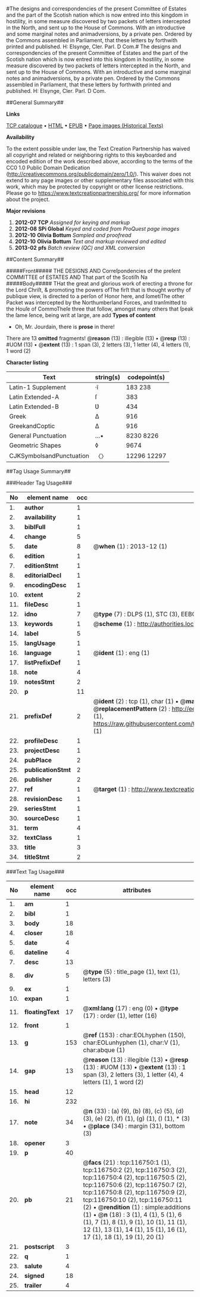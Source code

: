 #The designs and correspondencies of the present Committee of Estates and the part of the Scotish nation which is now entred into this kingdom in hostility, in some measure discovered by two packets of letters intercepted in the North, and sent up to the House of Commons. With an introductive and some marginal notes and animadversions, by a private pen. Ordered by the Commons assembled in Parliament, that these letters by forthwith printed and published. H: Elsynge, Cler. Parl. D Com.#
The designs and correspondencies of the present Committee of Estates and the part of the Scotish nation which is now entred into this kingdom in hostility, in some measure discovered by two packets of letters intercepted in the North, and sent up to the House of Commons. With an introductive and some marginal notes and animadversions, by a private pen. Ordered by the Commons assembled in Parliament, that these letters by forthwith printed and published. H: Elsynge, Cler. Parl. D Com.

##General Summary##

**Links**

[TCP catalogue](http://www.ota.ox.ac.uk/tcp/)  • 
[HTML](http://tei.it.ox.ac.uk/tcp/Texts-HTML/free/A81/A81364.html)  • 
[EPUB](http://tei.it.ox.ac.uk/tcp/Texts-EPUB/free/A81/A81364.epub) • 
[Page images (Historical Texts)](https://historicaltexts.jisc.ac.uk/eebo-99864520e)

**Availability**

To the extent possible under law, the Text Creation Partnership has waived all copyright and related or neighboring rights to this keyboarded and encoded edition of the work described above, according to the terms of the CC0 1.0 Public Domain Dedication (http://creativecommons.org/publicdomain/zero/1.0/). This waiver does not extend to any page images or other supplementary files associated with this work, which may be protected by copyright or other license restrictions. Please go to https://www.textcreationpartnership.org/ for more information about the project.

**Major revisions**

1. __2012-07__ __TCP__ *Assigned for keying and markup*
1. __2012-08__ __SPi Global__ *Keyed and coded from ProQuest page images*
1. __2012-10__ __Olivia Bottum__ *Sampled and proofread*
1. __2012-10__ __Olivia Bottum__ *Text and markup reviewed and edited*
1. __2013-02__ __pfs__ *Batch review (QC) and XML conversion*

##Content Summary##

#####Front#####
THE DESIGNS AND Correſpondencies of the preſent COMMITTEE of ESTATES AND That part of the Scotiſh Na
#####Body#####
THat the great and glorious work of erecting a throne for the Lord Chriſt, & promoting the powers ofThe firſt that is thought worthy of publique view, is directed to a perſon of Honor here, and ſometiThe other Packet was intercepted by the Northumberland Forces, and tranſmitted to the Houſe of CommoTheſe three that follow, amongst many others that ſpeak the ſame ſence, being writ at large, are add
**Types of content**

  * Oh, Mr. Jourdain, there is **prose** in there!

There are 13 **omitted** fragments! 
 @__reason__ (13) : illegible (13)  •  @__resp__ (13) : #UOM (13)  •  @__extent__ (13) : 1 span (3), 2 letters (3), 1 letter (4), 4 letters (1), 1 word (2)

**Character listing**


|Text|string(s)|codepoint(s)|
|---|---|---|
|Latin-1 Supplement|·î|183 238|
|Latin Extended-A|ſ|383|
|Latin Extended-B|Ʋ|434|
|Greek|Δ|916|
|GreekandCoptic|Δ|916|
|General Punctuation|…•|8230 8226|
|Geometric Shapes|◊|9674|
|CJKSymbolsandPunctuation|〈〉|12296 12297|

##Tag Usage Summary##

###Header Tag Usage###

|No|element name|occ|attributes|
|---|---|---|---|
|1.|__author__|1||
|2.|__availability__|1||
|3.|__biblFull__|1||
|4.|__change__|5||
|5.|__date__|8| @__when__ (1) : 2013-12 (1)|
|6.|__edition__|1||
|7.|__editionStmt__|1||
|8.|__editorialDecl__|1||
|9.|__encodingDesc__|1||
|10.|__extent__|2||
|11.|__fileDesc__|1||
|12.|__idno__|7| @__type__ (7) : DLPS (1), STC (3), EEBO-CITATION (1), PROQUEST (1), VID (1)|
|13.|__keywords__|1| @__scheme__ (1) : http://authorities.loc.gov/ (1)|
|14.|__label__|5||
|15.|__langUsage__|1||
|16.|__language__|1| @__ident__ (1) : eng (1)|
|17.|__listPrefixDef__|1||
|18.|__note__|4||
|19.|__notesStmt__|2||
|20.|__p__|11||
|21.|__prefixDef__|2| @__ident__ (2) : tcp (1), char (1)  •  @__matchPattern__ (2) : ([0-9\-]+):([0-9IVX]+) (1), (.+) (1)  •  @__replacementPattern__ (2) : http://eebo.chadwyck.com/downloadtiff?vid=$1&page=$2 (1), https://raw.githubusercontent.com/textcreationpartnership/Texts/master/tcpchars.xml#$1 (1)|
|22.|__profileDesc__|1||
|23.|__projectDesc__|1||
|24.|__pubPlace__|2||
|25.|__publicationStmt__|2||
|26.|__publisher__|2||
|27.|__ref__|1| @__target__ (1) : http://www.textcreationpartnership.org/docs/. (1)|
|28.|__revisionDesc__|1||
|29.|__seriesStmt__|1||
|30.|__sourceDesc__|1||
|31.|__term__|4||
|32.|__textClass__|1||
|33.|__title__|3||
|34.|__titleStmt__|2||


###Text Tag Usage###

|No|element name|occ|attributes|
|---|---|---|---|
|1.|__am__|1||
|2.|__bibl__|1||
|3.|__body__|18||
|4.|__closer__|18||
|5.|__date__|4||
|6.|__dateline__|4||
|7.|__desc__|13||
|8.|__div__|5| @__type__ (5) : title_page (1), text (1), letters (3)|
|9.|__ex__|1||
|10.|__expan__|1||
|11.|__floatingText__|17| @__xml:lang__ (17) : eng (0)  •  @__type__ (17) : order (1), letter (16)|
|12.|__front__|1||
|13.|__g__|153| @__ref__ (153) : char:EOLhyphen (150), char:EOLunhyphen (1), char:V (1), char:abque (1)|
|14.|__gap__|13| @__reason__ (13) : illegible (13)  •  @__resp__ (13) : #UOM (13)  •  @__extent__ (13) : 1 span (3), 2 letters (3), 1 letter (4), 4 letters (1), 1 word (2)|
|15.|__head__|12||
|16.|__hi__|232||
|17.|__note__|34| @__n__ (33) : (a) (9), (b) (8), (c) (5), (d) (3), (e) (2), (f) (1), (g) (1), () (1), * (3)  •  @__place__ (34) : margin (31), bottom (3)|
|18.|__opener__|3||
|19.|__p__|40||
|20.|__pb__|21| @__facs__ (21) : tcp:116750:1 (1), tcp:116750:2 (2), tcp:116750:3 (2), tcp:116750:4 (2), tcp:116750:5 (2), tcp:116750:6 (2), tcp:116750:7 (2), tcp:116750:8 (2), tcp:116750:9 (2), tcp:116750:10 (2), tcp:116750:11 (2)  •  @__rendition__ (1) : simple:additions (1)  •  @__n__ (18) : 3 (1), 4 (1), 5 (1), 6 (1), 7 (1), 8 (1), 9 (1), 10 (1), 11 (1), 12 (1), 13 (1), 14 (1), 15 (1), 16 (1), 17 (1), 18 (1), 19 (1), 20 (1)|
|21.|__postscript__|3||
|22.|__q__|1||
|23.|__salute__|4||
|24.|__signed__|18||
|25.|__trailer__|4||
